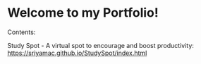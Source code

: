 # Welcome to my Portfolio!
Contents: 

Study Spot - A virtual spot to encourage and boost productivity:
https://sriyamac.github.io/StudySpot/index.html
